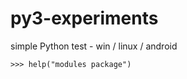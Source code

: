 # py3-experiments
simple Python test - win / linux / android

<code>>>> help("modules package")</code>

